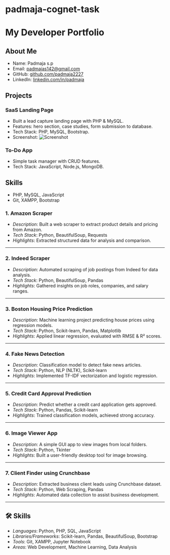 # padmaja-cognet-task
# My Developer Portfolio

## About Me
- Name: Padmaja s.p
- Email: padmajas142@gmail.com
- GitHub: [github.com/padmaja2227](https://github.com/padmaja2227)
- LinkedIn: [linkedin.com/in/padmaja](https://www.linkedin.com/in/padmaja-s-221128318)

## Projects

### SaaS Landing Page
- Built a lead capture landing page with PHP & MySQL.
- Features: hero section, case studies, form submission to database.
- Tech Stack: PHP, MySQL, Bootstrap.
- Screenshot:
  ![Screenshot](screenshot1.png)

### To-Do App
- Simple task manager with CRUD features.
- Tech Stack: JavaScript, Node.js, MongoDB.

## Skills
- PHP, MySQL, JavaScript
- Git, XAMPP, Bootstrap

  
### 1. Amazon Scraper
- *Description*: Built a web scraper to extract product details and pricing from Amazon.  
- *Tech Stack*: Python, BeautifulSoup, Requests  
- *Highlights*: Extracted structured data for analysis and comparison.  

---

### 2. Indeed Scraper
- *Description*: Automated scraping of job postings from Indeed for data analysis.  
- *Tech Stack*: Python, BeautifulSoup, Pandas  
- *Highlights*: Gathered insights on job roles, companies, and salary ranges.  

---

### 3. Boston Housing Price Prediction
- *Description*: Machine learning project predicting house prices using regression models.  
- *Tech Stack*: Python, Scikit-learn, Pandas, Matplotlib  
- *Highlights*: Applied linear regression, evaluated with RMSE & R² scores.  

---

### 4. Fake News Detection
- *Description*: Classification model to detect fake news articles.  
- *Tech Stack*: Python, NLP (NLTK), Scikit-learn  
- *Highlights*: Implemented TF-IDF vectorization and logistic regression.  

---

### 5. Credit Card Approval Prediction
- *Description*: Predict whether a credit card application gets approved.  
- *Tech Stack*: Python, Pandas, Scikit-learn  
- *Highlights*: Trained classification models, achieved strong accuracy.  

---

### 6. Image Viewer App
- *Description*: A simple GUI app to view images from local folders.  
- *Tech Stack*: Python, Tkinter  
- *Highlights*: Built a user-friendly desktop tool for image browsing.  

---

### 7. Client Finder using Crunchbase
- *Description*: Extracted business client leads using Crunchbase dataset.  
- *Tech Stack*: Python, Web Scraping, Pandas  
- *Highlights*: Automated data collection to assist business development.  

---

## 🛠️ Skills
- *Languages*: Python, PHP, SQL, JavaScript  
- *Libraries/Frameworks*: Scikit-learn, Pandas, BeautifulSoup, Bootstrap  
- *Tools*: Git, XAMPP, Jupyter Notebook  
- *Areas*: Web Development, Machine Learning, Data Analysis

